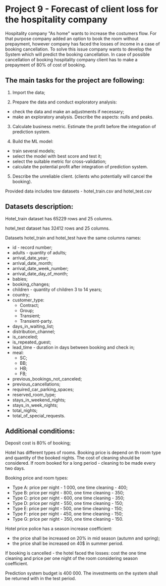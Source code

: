 
# Project 9  - Forecast of client loss for the hospitality company 

Hospitality company "As home" wants to increase the costumers flow. For that purpose company added an option to book the room without prepayment, however company has faced the losses of income in a case of booking cancellation. To solve this issue company wants to develop the System which will predict the booking cancellation. In case of possible cancellation of booking hospitality company client has to make a prepayment of 80% of cost of booking.

## The main tasks for the project are following:
1) Import the data;

2) Prepare the data and conduct exploratory analysis:
- check the data and make an adjustments if necessary;
- make an exploratory analysis. Describe the aspects: nulls and peaks.

3) Calculate business metric. Estimate the profit before the integration of prediction system.

4) Build the ML model:
- train several models;
- select the model with best score and test it;
- select the suitable metric for cross-validation;
- calculate the potential profit after integration of prediction system.

5) Describe the unreliable client. (clients who potentially will cancel the booking).

Provided data includes tow datasets - hotel_train.csv and hotel_test.csv

## Datasets description: 

Hotel_train dataset has 65229 rows and 25 columns.

hotel_test dataset has 32412 rows and 25 columns.

Datasets hotel_train and hotel_test have the same columns names:
- id - record number;
- adults - quantity of adults;
- arrival_date_year;
- arrival_date_month;
- arrival_date_week_number;
- arrival_date_day_of_month;
- babies;
- booking_changes;
- children - quantity of children 3 to 14 years;
- country;
- customer_type:
    - Contract;
    - Group;
    - Transient;
    - Transient-party.
- days_in_waiting_list;
- distribution_channel;
- is_canceled;
- is_repeated_guest;
- lead_time - duration in days between booking and check in;
- meal:
    - SC;
    - BB;
    - HB;
    - FB;
- previous_bookings_not_canceled;
- previous_cancellations;
- required_car_parking_spaces;
- reserved_room_type;
- stays_in_weekend_nights;
- stays_in_week_nights;
- total_nights;
- total_of_special_requests.

## Additional conditions:

Deposit cost is 80% of booking;

Hotel has different types of rooms. Booking price is depend on th room type and quantity of the booked nights. The cost of cleaning should be considered. If room booked for a long period - cleaning to be made every two days.

Booking price and room types:
- Type A: price per night - 1 000, one time cleaning - 400;
- Type B: price per night - 800, one time cleaning - 350;
- Type C: price per night - 600, one time cleaning - 350;
- Type D: price per night - 550, one time cleaning - 150;
- Type E: price per night - 500, one time cleaning - 150;
- Type F: price per night - 450, one time cleaning - 150;
- Type G: price per night - 350, one time cleaning - 150.

Hotel price police has a season increase coefficient:
- the price shall be increased on 20% in mid season (autumn and spring);
- the price shall be increased on 40$ in summer period.

If booking is cancelled - the hotel faced the losses: cost the one time cleaning and price per one night of the room considering season coefficient.

Prediction system budget is 400 000. The investments on the system shall be returned with in the test period.